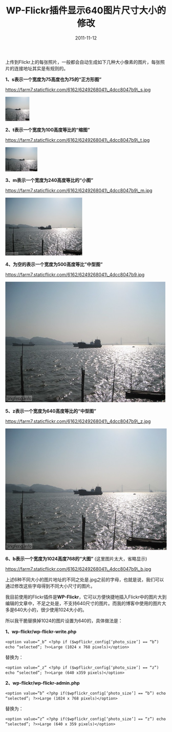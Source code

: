 ﻿---
title: "WP-Flickr插件显示640图片尺寸大小的修改"
date: 2011-11-12
categories: 
  - "website"
tags: 
  - "flickr"
  - "wordpress"
  - "wp-flickr"
  - "插件"
---

上传到Flickr上的每张照片，一般都会自动生成如下几种大小像素的图片，每张照片的连接地址其实是有规则的。

**1、s表示一个宽度为75高度也为75的“正方形图”**

https://farm7.staticflickr.com/6162/6249268041\_4dcc8047b9\_s.jpg

![](/images/6249268041_4dcc8047b9_s.jpg)

**2、t表示一个宽度为100高度等比的“缩图”**

https://farm7.staticflickr.com/6162/6249268041\_4dcc8047b9\_t.jpg

![](/images/6249268041_4dcc8047b9_t.jpg)

**3、m表示一个宽度为240高度等比的“小图”**

https://farm7.staticflickr.com/6162/6249268041\_4dcc8047b9\_m.jpg

![](/images/6249268041_4dcc8047b9_m.jpg)

**4、为空的表示一个宽度为500高度等比”中型图”**

https://farm7.staticflickr.com/6162/6249268041\_4dcc8047b9.jpg

![](/images/6249268041_4dcc8047b9.jpg)

**5、z表示一个宽度为640高度等比的“中型图”**

https://farm7.staticflickr.com/6162/6249268041\_4dcc8047b9\_z.jpg

![海边](/images/6249268041_4dcc8047b9_z.jpg)

**6、b表示一个宽度为1024高度768的“大图”** (这里图片太大，省略显示)

https://farm7.staticflickr.com/6162/6249268041\_4dcc8047b9\_b.jpg

上述6种不同大小的图片地址的不同之处是.jpg之前的字母，也就是说，我们可以通过修改这些字母得到不同大小尺寸的图片。

我目前使用的Flickr插件是**WP-Flickr**，它可以方便快捷地插入Flickr中的图片大到编辑的文章中，不足之处是，不支持640尺寸的图片。而我的博客中使用的图片大多是640大小的，很少使用1024大小的。

所以我干脆替换掉1024的图片设置为640的，具体做法是：

**1、wp-flickr/wp-flickr-write.php**

```
<option value=”_b” <?php if ($wpflickr_config[‘photo_size’] == “b”) echo “selected”; ?>>Large (1024 x 768 pixels)</option>
```

替换为：

```
<option value=”_z” <?php if ($wpflickr_config[‘photo_size’] == “z”) echo “selected”; ?>>Large (640 x359 pixels)</option>
```

**2、wp-flickr/wp-flickr-admin.php**

```
<option value=”b” <?php if($wpflickr_config[‘photo_size’] == “b”) echo “selected”; ?>>Large (1024 x 768 pixels)</option>
```

替换为：

```
<option value=”z” <?php if($wpflickr_config[‘photo_size’] == “z”) echo “selected”; ?>>Large (640 x 359 pixels)</option>
```
